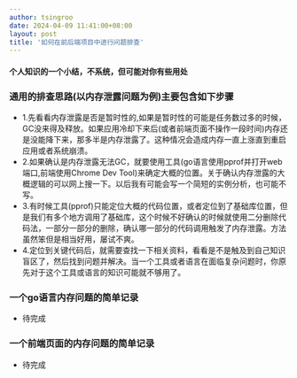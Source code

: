 ```yaml
---
author: tsingroo
date: 2024-04-09 11:41:00+08:00
layout: post
title: '如何在前后端项目中进行问题排查'
---
```


#### 个人知识的一个小结，不系统，但可能对你有些用处

### 通用的排查思路(以内存泄露问题为例)主要包含如下步骤
- 1.先看看内存泄露是否是暂时性的,如果是暂时性的可能是任务数过多的时候，GC没来得及释放。如果应用冷却下来后(或者前端页面不操作一段时间)内存还是没能降下来，那多半是内存泄露了。这种情况会造成内存一直上涨直到重启应用或者系统崩溃。
- 2.如果确认是内存泄露无法GC，就要使用工具(go语言使用pprof并打开web端口,前端使用Chrome Dev Tool)来确定大概的位置。关于确认内存泄露的大概逻辑的可以网上搜一下。以后我有可能会写一个简短的实例分析，也可能不写。
- 3.有时候工具(pprof)只能定位大概的代码位置，或者定位到了基础库位置，但是我们有多个地方调用了基础库，这个时候不好确认的时候就使用二分删除代码法，一部分一部分的删除，确认哪一部分的代码调用触发了内存泄露。方法虽然笨但是相当好用，屡试不爽。
- 4.定位到关键代码后，就需要查找一下相关资料，看看是不是触及到自己知识盲区了，然后找到问题并解决。当一个工具或者语言在面临复杂问题时，你原先对于这个工具或语言的知识可能就不够用了。


### 一个go语言内存问题的简单记录
- 待完成


### 一个前端页面的内存问题的简单记录
- 待完成
